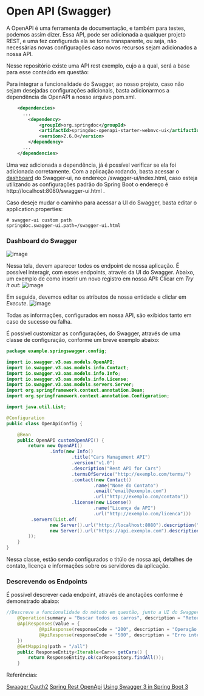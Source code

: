# Open API (Swagger)

A OpenAPI é uma ferramenta de documentação, e também para testes, podemos assim dizer.
Essa API, pode ser adicionada a qualquer projeto REST, e uma fez configurada ela se torna transparente, ou seja, não necessárias novas configurações caso novos recursos sejam adicionados a nossa API.

Nesse repositório existe uma API rest exemplo, cujo a a qual, será a base para esse conteúdo em questão:

Para integrar a funcionalidade do Swagger, ao nosso projeto, caso não sejam desejadas configurações adicionais, basta adicionarmos a dependência da OpenAPI a nosso arquivo pom.xml.

``` xml
    <dependencies>
      ...
        <dependency>
            <groupId>org.springdoc</groupId>
            <artifactId>springdoc-openapi-starter-webmvc-ui</artifactId>
            <version>2.6.0</version>
        </dependency>
      ...
    </dependencies>
```

Uma vez adicionada a dependência, já é possível verificar se ela foi adicionada corretamente. Com a aplicação rodando, basta acessar o [dashboard](http://localhost:8080/swagger-ui.html) do Swagger-ui, no endereço /swagger-ui/index.html, caso esteja utilizando as configurações padrão do Spring Boot o endereço é http://localhost:8080/swagger-ui.html .

Caso deseje mudar o caminho para acessar a UI do Swagger, basta editar o application.properties:
```
# swagger-ui custom path
springdoc.swagger-ui.path=/swagger-ui.html
```

### Dashboard do Swagger
![image](https://github.com/user-attachments/assets/978cd52e-f055-486d-9f47-11a6d564f42b)

Nessa tela, devem aparecer todos os endpoint de nossa aplicação.
É possível interagir, com esses endpoints, através da UI do Swagger. Abaixo, um exemplo de como inserir um novo registro em nossa API:
Clicar em *Try it out*:
![image](https://github.com/user-attachments/assets/2bfd8195-c78b-40b4-bbe9-276857db55fa)

Em seguida, devemos editar os atributos de nossa entidade e cliclar em *Execute*.
![image](https://github.com/user-attachments/assets/a1be227f-feae-4daf-94a7-2539b5745a2f)

Todas as informações, configurados em nossa API, são exibidos tanto em caso de sucesso ou falha.

É possível customizar as configurações, do Swagger, através de uma classe de configuração, conforme um breve exemplo abaixo:

``` java
package example.springswagger.config;

import io.swagger.v3.oas.models.OpenAPI;
import io.swagger.v3.oas.models.info.Contact;
import io.swagger.v3.oas.models.info.Info;
import io.swagger.v3.oas.models.info.License;
import io.swagger.v3.oas.models.servers.Server;
import org.springframework.context.annotation.Bean;
import org.springframework.context.annotation.Configuration;

import java.util.List;

@Configuration
public class OpenApiConfig {

    @Bean
    public OpenAPI customOpenAPI() {
        return new OpenAPI()
                .info(new Info()
                        .title("Cars Management API")
                        .version("v1.0")
                        .description("Rest API for Cars")
                        .termsOfService("http://exemplo.com/terms/")
                        .contact(new Contact()
                                .name("Nome do Contato")
                                .email("email@exemplo.com")
                                .url("http://exemplo.com/contato"))
                        .license(new License()
                                .name("Licença da API")
                                .url("http://exemplo.com/licenca")))
         .servers(List.of(
                new Server().url("http://localhost:8080").description("Servidor de Desenvolvimento"),
                new Server().url("https://api.exemplo.com").description("Servidor de Produção")
        ));
    }
}
```
Nessa classe, estão sendo configurados o titúlo de nossa api, detalhes de contato, licença e informações sobre os servidores da aplicação.

### Descrevendo os Endpoints
É possível descrever cada endpoint, através de anotações conforme é demonstrado abaixo:

``` java
//Descreve a funcionalidade do método em questão, junto a UI do Swagger
    @Operation(summary = "Buscar todos os carros", description = "Retorna uma lista de todos os carros cadastrados.")
    @ApiResponses(value = {
            @ApiResponse(responseCode = "200", description = "Operação bem-sucedida"),
            @ApiResponse(responseCode = "500", description = "Erro interno no servidor")
    })
    @GetMapping(path = "/all")
    public ResponseEntity<Iterable<Car>> getCars() {
        return ResponseEntity.ok(carRepository.findAll());
    }
```

Referências:

[Swaager Oauth2](https://codersite.dev/spring-boot-oauth2/)
[Spring Rest OpenApi](https://www.baeldung.com/spring-rest-openapi-documentation)
[Using Swagger 3 in Spring Boot 3](https://medium.com/@f.s.a.kuzman/using-swagger-3-in-spring-boot-3-c11a483ea6dc)


